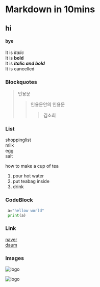 # Markdown in 10mins
## hi 
#### bye

It is *italic*  
It is **bold**  
It is ***italic and bold***  
It is ~~cancelled~~

### Blockquotes
>인용문
>> 인용문안의 인용문
>>>김소희

### List
shoppinglist  
  milk  
  egg  
  salt
  
how to make a cup of tea
  1. pour hot water
  1. put teabag inside
  1. drink
### CodeBlock
``` python
 a="hellow world"
 print(a)
```
### Link  
[naver](http://www.naver.com)  
[daum][daum-link]

[daum-link]:http://www.daum.net/

### Images
![logo](http://thumb.mtstarnews.com/06/2019/10/2019102113393226648_1.jpg)  

![logo][2]

[2]:https://cdn.allets.com/500/2018/09/11/500_329633_1536651344.jpeg

